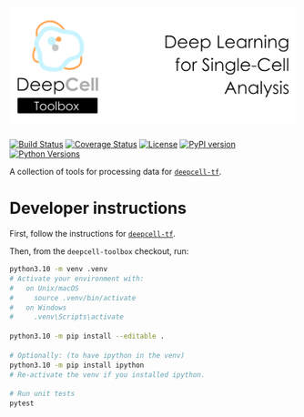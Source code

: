 # ![DeepCell Toolbox Banner](https://raw.githubusercontent.com/vanvalenlab/deepcell-toolbox/master/docs/images/DeepCell_toolbox_Banner.png)

[![Build Status](https://github.com/vanvalenlab/deepcell-toolbox/workflows/build/badge.svg)](https://github.com/vanvalenlab/deepcell-toolbox/actions)
[![Coverage Status](https://coveralls.io/repos/github/vanvalenlab/deepcell-toolbox/badge.svg?branch=master)](https://coveralls.io/github/vanvalenlab/deepcell-toolbox?branch=master)
[![License](https://img.shields.io/badge/License-Apache%202.0-blue.svg)](/LICENSE)
[![PyPI version](https://badge.fury.io/py/DeepCell-Toolbox.svg)](https://badge.fury.io/py/deepcell-toolbox)
[![Python Versions](https://img.shields.io/pypi/pyversions/deepcell_toolbox.svg)](https://pypi.org/project/deepcell_toolbox/)

A collection of tools for processing data for [`deepcell-tf`](https://github.com/vanvalenlab/deepcell-tf).

# Developer instructions

First, follow the instructions for [`deepcell-tf`](https://github.com/vanvalenlab/deepcell-tf).

Then, from the `deepcell-toolbox` checkout, run:

```bash
python3.10 -m venv .venv
# Activate your environment with:
#   on Unix/macOS
#     source .venv/bin/activate
#   on Windows
#     .venv\Scripts\activate

python3.10 -m pip install --editable .

# Optionally: (to have ipython in the venv)
python3.10 -m pip install ipython
# Re-activate the venv if you installed ipython.

# Run unit tests
pytest
```

